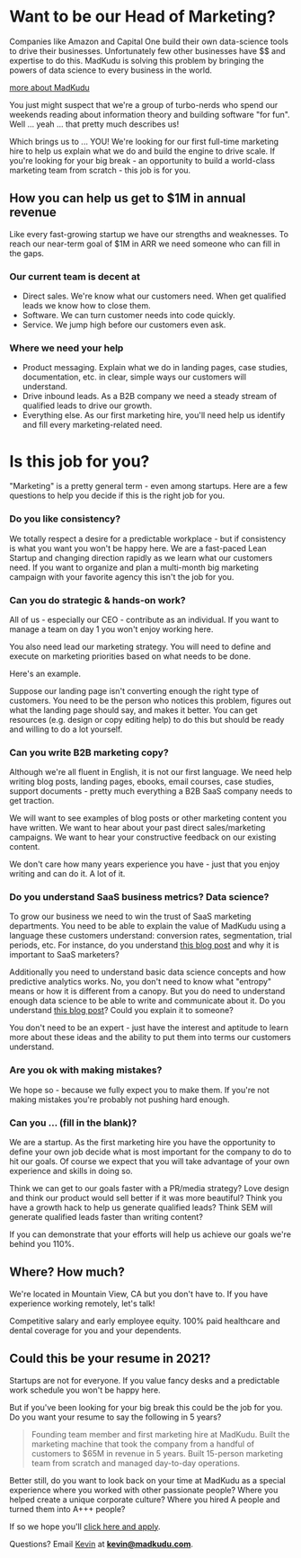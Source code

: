 # Want to be our Head of Marketing?

Companies like Amazon and Capital One build their own data-science tools to drive their businesses. Unfortunately few other businesses have $$ and expertise to do this. MadKudu is solving this problem by bringing the powers of data science to every business in the world.

[more about MadKudu](/jobs)

You just might suspect that we're a group of turbo-nerds who spend our weekends reading about information theory and building software "for fun". Well ... yeah ... that pretty much describes us!

Which brings us to ... YOU! We're looking for our first full-time marketing hire to help us explain what we do and build the engine to drive scale. If you're looking for your big break - an opportunity to build a world-class marketing team from scratch - this job is for you.

## How you can help us get to $1M in annual revenue

Like every fast-growing startup we have our strengths and weaknesses. To reach our near-term goal of $1M in ARR we need someone who can fill in the gaps.

### Our current team is decent at
+ Direct sales. We're know what our customers need. When get qualified leads we know how to close them.
+ Software. We can turn customer needs into code quickly.
+ Service. We jump high before our customers even ask.

### Where we need your help
+ Product messaging. Explain what we do in landing pages, case studies, documentation, etc. in clear, simple ways our customers will understand.
+ Drive inbound leads. As a B2B company we need a steady stream of qualified leads to drive our growth.
+ Everything else. As our first marketing hire, you'll need help us identify and fill every marketing-related need.

# Is this job for you?

"Marketing" is a pretty general term - even among startups. Here are a few questions to help you decide if this is the right job for you.

### Do you like consistency?

We totally respect a desire for a predictable workplace - but if consistency is what you want you won't be happy here. We are a fast-paced Lean Startup and changing direction rapidly as we learn what our customers need. If you want to organize and plan a multi-month big marketing campaign with your favorite agency this isn't the job for you.

### Can you do strategic & hands-on work?

All of us - especially our CEO - contribute as an individual. If you want to manage a team on day 1 you won't enjoy working here.

You also need lead our marketing strategy. You will need to define and execute on marketing priorities based on what needs to be done.

Here's an example.

Suppose our landing page isn't converting enough the right type of customers. You need to be the person who notices this problem, figures out what the landing page should say, and makes it better. You can get resources (e.g. design or copy editing help) to do this but should be ready and willing to do a lot yourself.

### Can you write B2B marketing copy?
Although we're all fluent in English, it is not our first language. We need help writing blog posts, landing pages, ebooks, email courses, case studies, support documents - pretty much everything a B2B SaaS company needs to get traction.

We will want to see examples of blog posts or other marketing content you have written. We want to hear about your past direct sales/marketing campaigns. We want to hear your constructive feedback on our existing content.

We don't care how many years experience you have - just that you enjoy writing and can do it. A lot of it.

### Do you understand SaaS business metrics? Data science?

To grow our business we need to win the trust of SaaS marketing departments. You need to be able to explain the value of MadKudu using a language these customers understand: conversion rates, segmentation, trial periods, etc. For instance, do you understand [this blog post](http://www.madkudu.com/blog/50-of-saas-conversions-happen-after-trial-ends/) and why it is important to SaaS marketers?

Additionally you need to understand basic data science concepts and how predictive analytics works. No, you don't need to know what "entropy" means or how it is different from a canopy. But you do need to understand enough data science to be able to write and communicate about it. Do you understand [this blog post](http://www.madkudu.com/blog/use-predictive-analytics-to-reduce-churn-by-20-in-2-days-with-3rd-grade-math/)? Could you explain it to someone?

You don't need to be an expert - just have the interest and aptitude to learn more about these ideas and the ability to put them into terms our customers understand.

### Are you ok with making mistakes?
We hope so - because we fully expect you to make them. If you're not making mistakes you're probably not pushing hard enough.

### Can you ... (fill in the blank)?
We are a startup. As the first marketing hire you have the opportunity to define your own job decide what is most important for the company to do to hit our goals. Of course we expect that you will take advantage of your own experience and skills in doing so.

Think we can get to our goals faster with a PR/media strategy? Love design and think our product would sell better if it was more beautiful? Think you have a growth hack to help us generate qualified leads? Think SEM will generate qualified leads faster than writing content?

If you can demonstrate that your efforts will help us achieve our goals we're behind you 110%.

## Where? How much?
We're located in Mountain View, CA but you don't have to. If you have experience working remotely, let's talk!

Competitive salary and early employee equity. 100% paid healthcare and dental coverage for you and your dependents.

## Could this be your resume in 2021?
Startups are not for everyone. If you value fancy desks and a predictable work schedule you won't be happy here.

But if you've been looking for your big break this could be the job for you. Do you want your resume to say the following in 5 years?

> Founding team member and first marketing hire at MadKudu. Built the marketing machine that took the company from a handful of customers to $65M in revenue in 5 years. Built 15-person marketing team from scratch and managed day-to-day operations.

Better still, do you want to look back on your time at MadKudu as a special experience where you worked with other passionate people? Where you helped create a unique corporate culture? Where you hired A people and turned them into A+++ people?

If so we hope you'll [click here and apply](https://docs.google.com/forms/d/1l8Zt2AYpWklEcffrpspdgXqh5FadrXz2C7yvAQ9BCso/viewform).

Questions? Email [Kevin](https://angel.co/kevindewalt) at **kevin@madkudu.com**.
